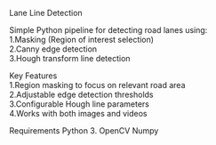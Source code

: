Lane Line Detection

Simple Python pipeline for detecting road lanes using: <br/>
  1.Masking (Region of interest selection)<br/>
  2.Canny edge detection<br/>
  3.Hough transform line detection<br/>

Key Features<br/>
  1.Region masking to focus on relevant road area<br/>
  2.Adjustable edge detection thresholds<br/>
  3.Configurable Hough line parameters<br/>
  4.Works with both images and videos<br/>

Requirements
Python 3.
OpenCV
Numpy
